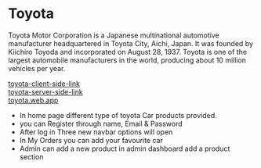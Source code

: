  <h1>Toyota</h1>
 <p>Toyota Motor Corporation is a Japanese multinational automotive manufacturer headquartered in Toyota City, Aichi, Japan. It was founded by Kiichiro Toyoda and incorporated on August 28, 1937. Toyota is one of the largest automobile manufacturers in the world, producing about 10 million vehicles per year.</p>
 <a href="https://github.com/programming-hero-web-course-4/niche-website-client-side-saifulislammunna">toyota-client-side-link</a>
 </br>
 <a href="https://github.com/programming-hero-web-course-4/niche-website-server-side-saifulislammunna">toyota-server-side-link</a>
 </br>
 <a href="https://toyota-e7126.web.app/">toyota.web.app</a>
  
 <ul>
    <li>In home page different type of toyota Car products provided.</li>
    <li>you can Register through name, Email & Password</li>
    <li>After log in Three new navbar options will open</li>
    <li>In My Orders you can add your favourite car</li>
    <li>Admin can add a new product in admin dashboard add a product section   </li>
 </ul>